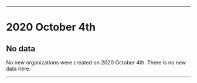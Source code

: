
***

# 2020 October 4th

## No data

No new organizations were created on 2020 October 4th. There is no new data here.

***
